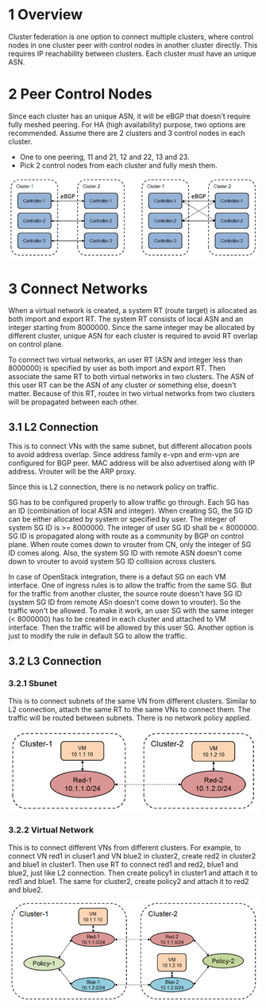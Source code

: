 # 1 Overview

Cluster federation is one option to connect multiple clusters, where control nodes in one cluster peer with control nodes in another cluster directly. This requires IP reachability between clusters. Each cluster must have an unique ASN.


# 2 Peer Control Nodes

Since each cluster has an unique ASN, it will be eBGP that doesn't require fully meshed peering. For HA (high availability) purpose, two options are recommended. Assume there are 2 clusters and 3 control nodes in each cluster.
  * One to one peering, 11 and 21, 12 and 22, 13 and 23.
  * Pick 2 control nodes from each cluster and fully mesh them.

![Figure 1](image/Cluster-Federation-F1.png)


# 3 Connect Networks

When a virtual network is created, a system RT (route target) is allocated as both import and export RT. The system RT consists of local ASN and an integer starting from 8000000. Since the same integer may be allocated by different cluster, unique ASN for each cluster is required to avoid RT overlap on control plane.

To connect two virtual networks, an user RT (ASN and integer less than 8000000) is specified by user as both import and export RT. Then associate the same RT to both virtual networks in two clusters. The ASN of this user RT can be the ASN of any cluster or something else, doesn't matter. Because of this RT, routes in two virtual networks from two clusters will be propagated between each other.

## 3.1 L2 Connection

This is to connect VNs with the same subnet, but different allocation pools to avoid address overlap. Since address family e-vpn and erm-vpn are configured for BGP peer. MAC address will be also advertised along with IP address. Vrouter will be the ARP proxy.

Since this is L2 connection, there is no network policy on traffic.

SG has to be configured properly to allow traffic go through. Each SG has an ID (combination of local ASN and integer). When creating SG, the SG ID can be either allocated by system or specified by user. The integer of system SG ID is >= 8000000. The integer of user SG ID shall be < 8000000. SG ID is propagated along with route as a community by BGP on control plane. When route comes down to vrouter from CN, only the integer of SG ID comes along. Also, the system SG ID with remote ASN doesn't come down to vrouter to avoid system SG ID collision across clusters.

In case of OpenStack integration, there is a defaut SG on each VM interface. One of ingress rules is to allow the traffic from the same SG. But for the traffic from another cluster, the source route doesn't have SG ID (system SG ID from remote ASn doesn't come down to vrouter). So the traffic won't be allowed. To make it work, an user SG with the same integer (< 8000000) has to be created in each cluster and attached to VM interface. Then the traffic will be allowed by this user SG. Another option is just to modify the rule in default SG to allow the traffic.


## 3.2 L3 Connection

### 3.2.1 Sbunet

This is to connect subnets of the same VN from different clusters. Similar to L2 connection, attach the same RT to the same VNs to connect them. The traffic will be routed between subnets. There is no network policy applied.

![Figure 2](image/Cluster-Federation-F2.png)

### 3.2.2 Virtual Network

This is to connect different VNs from different clusters. For example, to connect VN red1 in cluser1 and VN blue2 in cluster2, create red2 in cluster2 and blue1 in cluster1. Then use RT to connect red1 and red2, blue1 and blue2, just like L2 connection. Then create policy1 in cluster1 and attach it to red1 and blue1. The same for cluster2, create policy2 and attach it to red2 and blue2.

![Figure 3](image/Cluster-Federation-F3.png)

